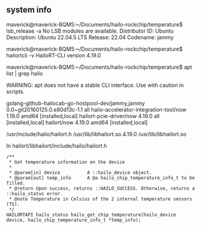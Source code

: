 ## system info

maverick@maverick-BQM5:~/Documents/hailo-rockchip/temperature$ lsb_release -a
No LSB modules are available.
Distributor ID:	Ubuntu
Description:	Ubuntu 22.04.5 LTS
Release:	22.04
Codename:	jammy

maverick@maverick-BQM5:~/Documents/hailo-rockchip/temperature$ hailortcli -v
HailoRT-CLI version 4.19.0

maverick@maverick-BQM5:~/Documents/hailo-rockchip/temperature$ apt list | grep hailo

WARNING: apt does not have a stable CLI interface. Use with caution in scripts.

golang-github-hailocab-go-hostpool-dev/jammy,jammy 0.0~git20160125.0.e80d13c-1.1 all
hailo-accelerator-integration-tool/now 1.19.0 amd64 [installed,local]
hailort-pcie-driver/now 4.19.0 all [installed,local]
hailort/now 4.19.0 amd64 [installed,local]

/usr/include/hailo/hailort.h
/usr/lib/libhailort.so.4.19.0
/usr/lib/libhailort.so

In hailort/libhailort/include/hailo/hailort.h
```
/**
 * Get temperature information on the device
 *
 * @param[in] device          A ::hailo_device object.
 * @param[out] temp_info      A @a hailo_chip_temperature_info_t to be filled.
 * @return Upon success, returns ::HAILO_SUCCESS. Otherwise, returns a ::hailo_status error.
 * @note Temperature in Celsius of the 2 internal temperature sensors (TS).
 */
HAILORTAPI hailo_status hailo_get_chip_temperature(hailo_device device, hailo_chip_temperature_info_t *temp_info);
```
